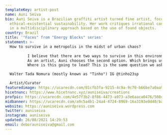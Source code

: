 ```yaml
---
templateKey: artist-post
name: Auni Seiva
bio: Auni Seiva is a Brazilian graffiti artist turned fine artist, focusing on
  ethical-existential sustainability. Her work critiques irrational consumerism
  in a multidisciplinary approach based on the use of found objects.
country: Brazil
title: '"Faces" from "Energy Blocks" series'
statement: >-
  How to survive in a metropolis in the midst of urban chaos?
          
          I believe that there are two ways to survive in this environment: Being part of a system created for this purpose or not being part of this system.        
          As an artist, Auni chooses the second option. Which brings us to another question: How to survive in this environment without surrendering to this system? I think the first step is to have faith. And she has a lot of it.  Adept of the quantum thought of the materialization of thoughts and the creation of her own reality in a multiverse of possibilities, she goes searching for her treasures in the midst of urban chaos, collecting and gathering them.  Transforming them into objects of power, trophies, symbols that she displays as a surviving warrior in a dystopian world.  Like Augusto de Campos, she transforms garbage into luxury and her fantasy into reality. And it is with this background that she enters the virtual universe. The metaverses, the internet, the cryptocurrencies, the digital world. In this universe where everything is possible, her faith has no limits.  And within the unlimited she goes on creating her own universe.  Her path is still young and her exploration is still beginning.  But as a survivor of São Paulo's urban chaos, she is exploring and adapting to this new environment without fear and with a lot of joy. Her objects gain life, gain a function, multiply, and are agglutinated with her own body, which now also becomes a work of art. 
          Where is this going to lead? This is the same question we ask ourselves when we are faced with this new multiverse of possibilities that every day becomes more real among our species. The digital world. The cryptocurrencies. NFT.

  Walter Tada Nomura (mostly known as "Tinho") IG @tinho23sp

  Artist/Curator
featuredimage: https://ucarecdn.com/01cfb3fa-9215-4c9a-9c70-b66be7a0aa93/main_page_auni.gif
hicetnunc: https://www.hicetnunc.xyz/auniseiva/creations
profpic: https://ucarecdn.com/4e57f3b2-8f86-4473-a973-a3e6aaca0476/500c.gif
midbanner: https://ucarecdn.com/a9c5a4b1-24a4-4724-8969-16a3193e0d40/banner_auni.png
website: https://auniseiva.wordpress.com
twitter: auniseiva
instagram: auniseiva
updated: 26/08/2021 14:29:53
email: deborauniseiva@gmail.com
---
```

